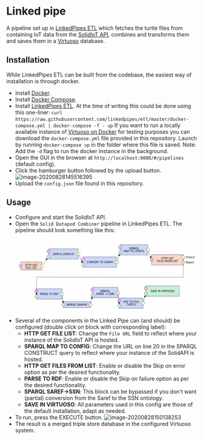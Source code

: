 # Linked pipe

A pipeline set up in [LinkedPipes ETL](https://etl.linkedpipes.com/) which fetches the turtle files from containing IoT data from the [SolidIoT API](https://github.com/lab9k/Solid-Pods-For-IoT/tree/master/API), combines and transforms them and saves them in a [Virtuoso](https://virtuoso.openlinksw.com/) database.

## Installation

While LinkedPipes ETL can be built from the codebase, the easiest way of installation is through docker.

- Install [Docker](https://docs.docker.com/get-docker/).
- Install [Docker Compose](https://docs.docker.com/compose/install/).
- Install [LinkedPipes ETL](https://etl.linkedpipes.com/installation/). At the time of writing this could be done using this one-liner:
  `curl https://raw.githubusercontent.com/linkedpipes/etl/master/docker-compose.yml | docker-compose -f - up`
  If you want to run a locally available instance of [Virtuoso on Docker](https://github.com/tenforce/docker-virtuoso) for testing purposes you can download the `docker-compose.yml` file provided in this repository. Launch by running `docker-compose up` in the folder where this file is saved.
  Note: Add the `-d` flag to run the docker instance in the background.
- Open the GUI in the browser at `http://localhost:8080/#/pipelines` (default config).
- Click the hamburger button followed by the upload button.
  ![image-20200828145516395](README.assets/image-20200828145516395.png)
- Upload the `config.json` file found in this repository.

## Usage

- Configure and start the SolidIoT API.
- Open the `Solid Datapod Combiner` pipeline in LinkedPipes ETL.
  The pipeline should look something like this:
  ![image-20200908151914561](README.assets/image-20200908151914561.png)
- Several of the components in the Linked Pipe can (and should) be configured (double click on block with corresponding label):
  - **HTTP GET FILE LIST**: Change the `File URL` field to reflect where your instance of the SolidIoT API is hosted.
  - **SPARQL MAP TO CONFIG**: Change the URL on line 20 in the SPARQL CONSTRUCT query to reflect where your instance of the SolidAPI is hosted.
  - **HTTP GET FILES FROM LIST**: Enable or disable the Skip on error option as per the desired functionality.
  - **PARSE TO RDF**: Enable or disable the Skip on failure option as per the desired functionality.
  - **SPARQL SAREF->SSN**: This block can be bypassed if you don't want (partial) conversion from the Saref to the SSN ontology.
  - **SAVE IN VIRTUOSO**: All parameters used in this config are those of the default installation, adapt as needed.
- To run, press the EXECUTE button.
  ![image-20200828150138253](README.assets/image-20200828150138253.png)
- The result is a merged triple store database in the configured Virtuoso system.
